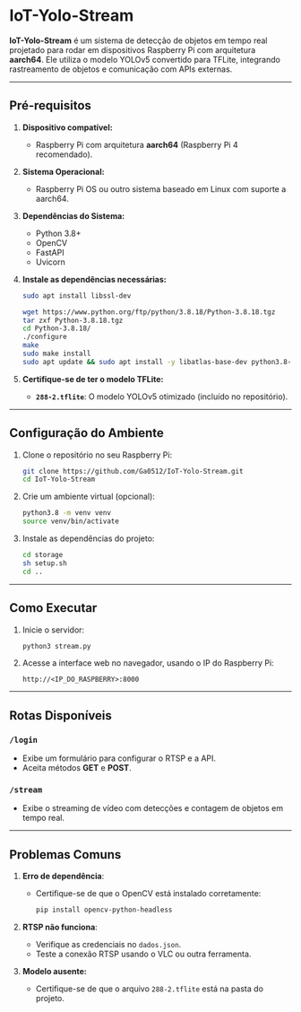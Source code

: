 # IoT-Yolo-Stream

**IoT-Yolo-Stream** é um sistema de detecção de objetos em tempo real projetado para rodar em dispositivos Raspberry Pi com arquitetura **aarch64**. Ele utiliza o modelo YOLOv5 convertido para TFLite, integrando rastreamento de objetos e comunicação com APIs externas.

---

## **Pré-requisitos**

1. **Dispositivo compatível:**
   - Raspberry Pi com arquitetura **aarch64** (Raspberry Pi 4 recomendado).
   
2. **Sistema Operacional:**
   - Raspberry Pi OS ou outro sistema baseado em Linux com suporte a aarch64.

3. **Dependências do Sistema:**
   - Python 3.8+
   - OpenCV
   - FastAPI
   - Uvicorn

4. **Instale as dependências necessárias:**
   ```bash
   sudo apt install libssl-dev

   wget https://www.python.org/ftp/python/3.8.18/Python-3.8.18.tgz
   tar zxf Python-3.8.18.tgz
   cd Python-3.8.18/
   ./configure
   make
   sudo make install
   sudo apt update && sudo apt install -y libatlas-base-dev python3.8-pip
   ```

5. **Certifique-se de ter o modelo TFLite:**
   - **`288-2.tflite`**: O modelo YOLOv5 otimizado (incluído no repositório).

---

## **Configuração do Ambiente**

1. Clone o repositório no seu Raspberry Pi:
   ```bash
   git clone https://github.com/Ga0512/IoT-Yolo-Stream.git
   cd IoT-Yolo-Stream
   ```

2. Crie um ambiente virtual (opcional):
   ```bash
   python3.8 -m venv venv
   source venv/bin/activate
   ```

3. Instale as dependências do projeto:
   ```bash
   cd storage
   sh setup.sh
   cd ..
   ```

---

## **Como Executar**

1. Inicie o servidor:
   ```bash
   python3 stream.py
   ```

2. Acesse a interface web no navegador, usando o IP do Raspberry Pi:
   ```
   http://<IP_DO_RASPBERRY>:8000
   ```

---

## **Rotas Disponíveis**

### **`/login`**
- Exibe um formulário para configurar o RTSP e a API.
- Aceita métodos **GET** e **POST**.

### **`/stream`**
- Exibe o streaming de vídeo com detecções e contagem de objetos em tempo real.

---

## **Problemas Comuns**

1. **Erro de dependência**:
   - Certifique-se de que o OpenCV está instalado corretamente:
     ```bash
     pip install opencv-python-headless
     ```

2. **RTSP não funciona**:
   - Verifique as credenciais no `dados.json`.
   - Teste a conexão RTSP usando o VLC ou outra ferramenta.

3. **Modelo ausente:**
   - Certifique-se de que o arquivo `288-2.tflite` está na pasta do projeto.
